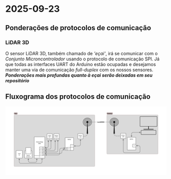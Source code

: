 # 2025-09-23

## Ponderações de protocolos de comunicação

### LiDAR 3D

O sensor LiDAR 3D, também chamado de *'eçai'*, irá se comunicar com o *Conjunto Microncontrolador* usando o protocolo de comunicação SPI. Já que todas as interfaces UART do Arduino estão ocupadas e desejamos manter uma via de comunicação *full-duplex* com os nossos sensores.
**_Ponderações mais profundas quanto à eçai serão deixadas em seu repositório_**

## Fluxograma dos protocolos de comunicação

![Fluxograma dos protocolos de comunicação de Teiu](images/Teiu-REV1.jpg)